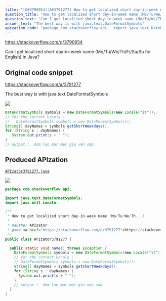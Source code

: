 ```yaml
---
title: "[Q#3790954][A#3791277] How to get localized short day-in-week name (Mo/Tu/We/Th...)"
question_title: "How to get localized short day-in-week name (Mo/Tu/We/Th...)"
question_text: "Can I get localized short day-in-week name (Mo/Tu/We/Th/Fr/Sa/Su for English) in Java?"
answer_text: "The best way is with java.text.DateFormatSymbols"
apization_code: "package com.stackoverflow.api;  import java.text.DateFormatSymbols; import java.util.Locale;  /**  * How to get localized short day-in-week name (Mo/Tu/We/Th...)  *  * @author APIzator  * @see <a href=\"https://stackoverflow.com/a/3791277\">https://stackoverflow.com/a/3791277</a>  */ public class APIzator3791277 {    public static void name() throws Exception {     DateFormatSymbols symbols = new DateFormatSymbols(new Locale(\"it\"));     // for the current Locale :     // DateFormatSymbols symbols = new DateFormatSymbols();     String[] dayNames = symbols.getShortWeekdays();     for (String s : dayNames) {       System.out.print(s + \" \");     }     // output :  dom lun mar mer gio ven sab   } }"
---
```


https://stackoverflow.com/q/3790954

Can I get localized short day-in-week name (Mo/Tu/We/Th/Fr/Sa/Su for English) in Java?



## Original code snippet

https://stackoverflow.com/a/3791277

The best way is with java.text.DateFormatSymbols

<div class="code-logo"><img src="/stackoverflow.png" /></div>

```java
DateFormatSymbols symbols = new DateFormatSymbols(new Locale("it"));
// for the current Locale :
//   DateFormatSymbols symbols = new DateFormatSymbols(); 
String[] dayNames = symbols.getShortWeekdays();
for (String s : dayNames) { 
   System.out.print(s + " ");
}
// output :  dom lun mar mer gio ven sab
```

## Produced APIzation

[`APIzator3791277.java`](https://github.com/pasqualesalza/apization/raw/main/data/search/APIzator3791277.java)

<div class="code-logo"><img src="/apizator.png" /></div>

```java
package com.stackoverflow.api;

import java.text.DateFormatSymbols;
import java.util.Locale;

/**
 * How to get localized short day-in-week name (Mo/Tu/We/Th...)
 *
 * @author APIzator
 * @see <a href="https://stackoverflow.com/a/3791277">https://stackoverflow.com/a/3791277</a>
 */
public class APIzator3791277 {

  public static void name() throws Exception {
    DateFormatSymbols symbols = new DateFormatSymbols(new Locale("it"));
    // for the current Locale :
    // DateFormatSymbols symbols = new DateFormatSymbols();
    String[] dayNames = symbols.getShortWeekdays();
    for (String s : dayNames) {
      System.out.print(s + " ");
    }
    // output :  dom lun mar mer gio ven sab
  }
}

```
